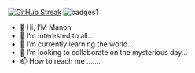 [![GitHub Streak](https://github-readme-streak-stats.herokuapp.com/?user=DenverCoder1)](https://git.io/streak-stats)
![badges1](https://dev-to-uploads.s3.amazonaws.com/uploads/articles/6n8fc8zw8pawxveffitx.png)
- 👋 Hi, I’M Manon
- 👀 I’m interested to all...
- 🌱 I’m currently learning the world...
- 💞️ I’m looking to collaborate on the mysterious day...
- 📫 How to reach me .......

<!---
HellManon/HellManon is a ✨ special ✨ repository because its `README.md` (this file) appears on your GitHub profile.
You can click the Preview link to take a look at your changes.
--->
